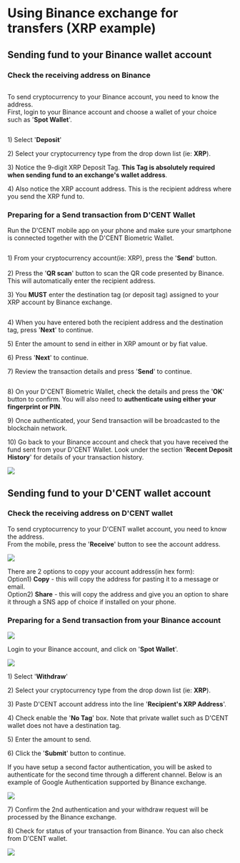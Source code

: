 # Using Binance exchange for transfers (XRP example)

## Sending fund to your Binance wallet account

### Check the receiving address on Binance

<div align="left">

<img src="../.gitbook/assets/binance1.png" alt="">

</div>

To send cryptocurrency to your Binance account, you need to know the address. \
First, login to your Binance account and choose a wallet of your choice such as '**Spot Wallet**'.

<div align="left">

<img src="../.gitbook/assets/binance2.png" alt="">

</div>

1\) Select '**Deposit**'

2\) Select your cryptocurrency type from the drop down list (ie: **XRP**).

3\) Notice the 9-digit XRP Deposit Tag. **This Tag is absolutely required when sending fund to an exchange's wallet address**.&#x20;

4\) Also notice the XRP account address. This is the recipient address where you send the XRP fund to.

### Preparing for a Send transaction from D'CENT Wallet

Run the D'CENT mobile app on your phone and make sure your smartphone is connected together with the D'CENT Biometric Wallet.&#x20;

<div align="left">

<img src="../.gitbook/assets/binance3.png" alt="">

</div>

1\) From your cryptocurrency account(ie: XRP), press the '**Send**' button.\
\
2\) Press the '**QR scan**' button to scan the QR code presented by Binance. This will automatically enter the recipient address.

3\) You **MUST** enter the destination tag (or deposit tag) assigned to your XRP account by Binance exchange.

<div align="left">

<img src="../.gitbook/assets/binance4.png" alt="">

</div>

4\) When you have entered both the recipient address and the destination tag, press '**Next**' to continue.

5\) Enter the amount to send in either in XRP amount or by fiat value.

6\) Press '**Next**' to continue.

7\) Review the transaction details and press '**Send**' to continue.

<div align="left">

<img src="../.gitbook/assets/binance5.png" alt="">

</div>

8\) On your D'CENT Biometric Wallet, check the details and press the '**OK**' button to confirm. You will also need to **authenticate using either your fingerprint or PIN**.

9\) Once authenticated, your Send transaction will be broadcasted to the blockchain network.

10\) Go back to your Binance account and check that you have received the fund sent from your D'CENT Wallet. Look under the section '**Recent Deposit History**' for details of your transaction history.

![](../.gitbook/assets/binance6.png)

## Sending fund to your D'CENT wallet account

### Check the receiving address on D'CENT wallet

To send cryptocurrency to your D'CENT wallet account, you need to know the address. \
From the mobile, press the '**Receive**' button to see the account address.

![](../.gitbook/assets/binance7.png)

There are 2 options to copy your account address(in hex form):\
Option1) **Copy** - this will copy the address for pasting it to a message or email.\
Option2) **Share** - this will copy the address and give you an option to share it through a SNS app of choice if installed on your phone.

### Preparing for a Send transaction from your Binance account

![](../.gitbook/assets/binance1.png)

Login to your Binance account, and click on '**Spot Wallet**'.

![](../.gitbook/assets/binance8.png)

1\) Select '**Withdraw**'

2\) Select your cryptocurrency type from the drop down list (ie: **XRP**).

3\) Paste D'CENT account address into the line '**Recipient's XRP Address**'.

4\) Check enable the '**No Tag**' box. Note that private wallet such as D'CENT wallet does not have a destination tag.

5\) Enter the amount to send.

6\) Click the '**Submit**' button to continue.

If you have setup a second factor authentication, you will be asked to authenticate for the second time through a different channel. Below is an example of Google Authentication supported by Binance exchange.

![](../.gitbook/assets/binance10.png)

7\) Confirm the 2nd authentication and your withdraw request will be processed by the Binance exchange.

8\) Check for status of your transaction from Binance. You can also check from D'CENT wallet.

![](../.gitbook/assets/binance11.png)
